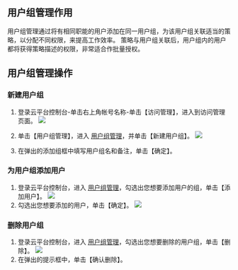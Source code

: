 ## 用户组管理作用
用户组管理通过将有相同职能的用户添加在同一用户组，为该用户组关联适当的策略，以分配不同权限，来提高工作效率。
策略与用户组关联后，用户组内的用户都将获得策略描述的权限，非常适合作批量授权。

## 用户组管理操作
### 新建用户组

1. 登录云平台控制台-单击右上角帐号名称-单击【访问管理】，进入到访问管理页面。
![](http://imgcache.tce.fsphere.cn/image/mc.qcloudimg.com/static/img/70f40a3945e8491f98bad1e86bb13add/ff+%281%29.png)

2. 单击【用户组管理】，进入 [用户组管理](http://console.tce.fsphere.cn/cam/groups)，并单击【新建用户组】。
![](http://imgcache.tce.fsphere.cn/image/mc.qcloudimg.com/static/img/7b82e083aecdad2b56bbbae40b2f9975/image.png)

3. 在弹出的添加组框中填写用户组名和备注，单击【确定】。

### 为用户组添加用户

1. 登录云平台控制台，进入 [用户组管理](http://console.tce.fsphere.cn/cam/groups)，勾选出您想要添加用户的组，单击【添加用户】。
![](http://imgcache.tce.fsphere.cn/image/mc.qcloudimg.com/static/img/ca727878d3b49f5180e6bc7c604ec093/image.png)
2. 勾选出您想要添加的用户，单击【确定】。
![](http://imgcache.tce.fsphere.cn/image/mc.qcloudimg.com/static/img/c07a8d6cebe4c5f9930bb33b941ab35b/image.png)

### 删除用户组

1. 登录云平台控制台，进入 [用户组管理](http://console.tce.fsphere.cn/cam/groups)，勾选出您想要删除的用户组，单击【删除】。
![](http://imgcache.tce.fsphere.cn/image/mc.qcloudimg.com/static/img/f16b7ee36c8af1a9757bbc06e02ae716/image.png)
2. 在弹出的提示框中，单击【确认删除】。
